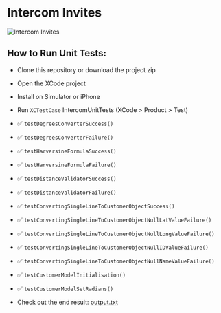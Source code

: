 # Intercom Invites

![Intercom Invites](https://github.com/danielfarrell-transact/Intercom-Invites/blob/main/Intercom-Invites.png)

## How to Run Unit Tests:

- Clone this repository or download the project zip
- Open the XCode project
- Install on Simulator or iPhone
- Run `XCTestCase` IntercomUnitTests (XCode > Product > Test)

- :white_check_mark: `testDegreesConverterSuccess()`
- :white_check_mark: `testDegreesConverterFailure()`
- :white_check_mark: `testHarversineFormulaSuccess()`
- :white_check_mark: `testHarversineFormulaFailure()`
- :white_check_mark: `testDistanceValidatorSuccess()`
- :white_check_mark: `testDistanceValidatorFailure()`
- :white_check_mark: `testConvertingSingleLineToCustomerObjectSuccess()`
- :white_check_mark: `testConvertingSingleLineToCustomerObjectNullLatValueFailure()`
- :white_check_mark: `testConvertingSingleLineToCustomerObjectNullLongValueFailure()`
- :white_check_mark: `testConvertingSingleLineToCustomerObjectNullIDValueFailure()`
- :white_check_mark: `testConvertingSingleLineToCustomerObjectNullNameValueFailure()`
- :white_check_mark: `testCustomerModelInitialisation()`
- :white_check_mark: `testCustomerModelSetRadians()`

- Check out the end result: [output.txt](https://github.com/danfar93/Intercom-Project/blob/master/output.txt)
